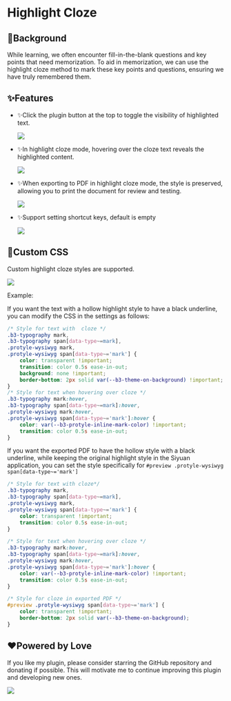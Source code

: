 # Highlight Cloze

## 🤔Background

While learning, we often encounter fill-in-the-blank questions and key points that need memorization. To aid in memorization, we can use the highlight cloze method to mark these key points and questions, ensuring we have truly remembered them.

## ✨Features

* ✨Click the plugin button at the top to toggle the visibility of highlighted text.

  ![](https://fastly.jsdelivr.net/gh/Achuan-2/PicBed/assets/高亮挖空展示-2024-11-29.gif)
* ✨In highlight cloze mode, hovering over the cloze text reveals the highlighted content.
  
  ![](https://fastly.jsdelivr.net/gh/Achuan-2/PicBed/assets/高亮挖空悬浮显示-2024-11-29.gif)
* ✨When exporting to PDF in highlight cloze mode, the style is preserved, allowing you to print the document for review and testing.

  ![](https://fastly.jsdelivr.net/gh/Achuan-2/PicBed/assets/PixPin_2024-11-29_16-54-30-2024-11-29.png)
* ✨Support setting shortcut keys, default is empty

  ![](https://fastly.jsdelivr.net/gh/Achuan-2/PicBed/assets/PixPin_2024-11-29_21-08-49-2024-11-29.png)

## 🎨Custom CSS

Custom highlight cloze styles are supported.

![](https://fastly.jsdelivr.net/gh/Achuan-2/PicBed/assets/PixPin_2024-11-29_15-44-28-2024-11-29.png)


Example: 

If you want the text with a hollow highlight style to have a black underline, you can modify the CSS in the settings as follows:

```css
/* Style for text with  cloze */
.b3-typography mark,
.b3-typography span[data-type~=mark],
.protyle-wysiwyg mark,
.protyle-wysiwyg span[data-type~='mark'] {
    color: transparent !important;
    transition: color 0.5s ease-in-out;
    background: none !important;
    border-bottom: 2px solid var(--b3-theme-on-background) !important;
}
/* Style for text when hovering over cloze */
.b3-typography mark:hover,
.b3-typography span[data-type~=mark]:hover,
.protyle-wysiwyg mark:hover,
.protyle-wysiwyg span[data-type~='mark']:hover {
    color: var(--b3-protyle-inline-mark-color) !important;
    transition: color 0.5s ease-in-out;
}
```

If you want the exported PDF to have the hollow style with a black underline, while keeping the original highlight style in the Siyuan application, you can set the style specifically for `#preview .protyle-wysiwyg span[data-type~='mark']`

```css
/* Style for text with cloze*/
.b3-typography mark,
.b3-typography span[data-type~=mark],
.protyle-wysiwyg mark,
.protyle-wysiwyg span[data-type~='mark'] {
    color: transparent !important;
    transition: color 0.5s ease-in-out;
}

/* Style for text when hovering over cloze */
.b3-typography mark:hover,
.b3-typography span[data-type~=mark]:hover,
.protyle-wysiwyg mark:hover,
.protyle-wysiwyg span[data-type~='mark']:hover {
    color: var(--b3-protyle-inline-mark-color) !important;
    transition: color 0.5s ease-in-out;
}

/* Style for cloze in exported PDF */
#preview .protyle-wysiwyg span[data-type~='mark'] {
    color: transparent !important;
    border-bottom: 2px solid var(--b3-theme-on-background);
}
```



## ❤️Powered by Love

If you like my plugin, please consider starring the GitHub repository and donating if possible. This will motivate me to continue improving this plugin and developing new ones.

![](https://fastly.jsdelivr.net/gh/Achuan-2/PicBed/assets/20241128221208-2024-11-28.png)
